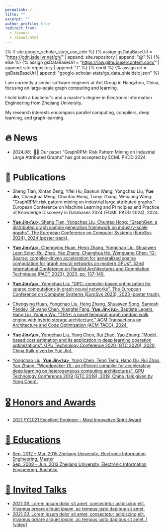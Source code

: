 ```yaml
---
permalink: /
title: ""
excerpt: ""
author_profile: true
redirect_from: 
  - /about/
  - /about.html
---
```


{% if site.google_scholar_stats_use_cdn %}
{% assign gsDataBaseUrl = "https://cdn.jsdelivr.net/gh/" | append: site.repository | append: "@" %}
{% else %}
{% assign gsDataBaseUrl = "https://raw.githubusercontent.com/" | append: site.repository | append: "/" %}
{% endif %}
{% assign url = gsDataBaseUrl | append: "google-scholar-stats/gs_data_shieldsio.json" %}

<span class='anchor' id='about-me'></span>

I am currently a senior software engineer at Ant Group in Hangzhou, China, focusing on large-scale graph computing and learning. 

I hold both a bachelor's and a master's degree in Electronic Information Engineering from Zhejiang University.

My research interests encompass parallel computing, compilers, deep learning, and graph learning.




# 🔥 News
- *2024.06*: &nbsp;🎉🎉 Our paper "GraphRPM: Risk Pattern Mining on Industrial Large Attributed Graphs"  has got accepted by ECML PKDD 2024

# 📝 Publications 
- Sheng Tian, Xintan Zeng, Yifei Hu, Baokun Wang, Yongchao Liu, **Yue Jin**, Changhua Meng, Chuntao Hong, Tianyi Zhang, Weiqiang Wang: "GraphRPM: risk pattern mining on industrial large attributed graphs." European Conference on Machine Learning and Principles and Practice of Knowledge Discovery in Databases 2024 (ECML PKDD 2024), 2024.

- **<u>Yue Jin<\u>**, Sheng Tian, Yongchao Liu, Chuntao Hong: "GraphGen: a distributed graph sample generation framework on industry-scale graphs". The European Conference on Computer Systems (EuroSys 2024), 2024 (poster track).

- **<u>Yue Jin<\u>**, Chengying Huan, Heng Zhang, Yongchao Liu, Shuaiwen Leon Song, Rui Zhao, Yao Zhang, Changhua He, Wenguang Chen: "G-Sparse: compiler-driven acceleration for generalized sparse computation for graph neural networks on modern GPUs". 32nd International Conference on Parallel Architectures and Compilation Techniques (PACT 2023), 2023, pp. 137-149.

- **<u>Yue Jin<\u>**, Yongchao Liu: "GPC: compiler-based optimization for sparse computations in graph neural networks". The European Conference on Computer Systems (EuroSys 2023), 2023 (poster track).

- Chengying Huan, Yongchao Liu, Heng Zhang, Shuaiwen Song, Santosh Pandey, Shiyang Chen, Xiangfei Fang, **<u>Yue Jin<\u>**, Baptiste Lepers, Hang Liu, Yanjun Wu: "TEA+: a novel temporal graph random walk engine with hybrid storage architecture." ACM Transactions on Architecture and Code Optimization (ACM TACO), 2024.

- **<u>Yue Jin<\u>**, Yongchao Liu, Yong Chen, Rui Zhao, Yao Zhang: "Model-based cost estimation and its application in deep learning operation optimizations". GPU Technology Conference 2020 (GTC 2020), 2020, China (talk given by Yue Jin).

- Yongchao Liu, **<u>Yue Jin<\u>**, Yong Chen, Teng Teng, Hang Ou, Rui Zhao, Yao Zhang: "Woodpecker-DL: an efficient compiler for accelerating deep learning on heterogeneous computing architectures". GPU Technology Conference 2019 (GTC 2019), 2019, China (talk given by Yong Chen).


# 🎖 Honors and Awards
- *2021* FY2021 Excellent Engineer - Most Innovative Spirit Award

# 📖 Educations
- Sep. 2012 – Mar. 2015 Zhejiang University, Electronic Information Engineering, Master
- Sep. 2008 – Jun. 2012 Zhejiang University, Electronic Information Engineering, Bachelor

# 💬 Invited Talks
- *2021.06*, Lorem ipsum dolor sit amet, consectetur adipiscing elit. Vivamus ornare aliquet ipsum, ac tempus justo dapibus sit amet. 
- *2021.03*, Lorem ipsum dolor sit amet, consectetur adipiscing elit. Vivamus ornare aliquet ipsum, ac tempus justo dapibus sit amet.  \| [\[video\]](https://github.com/)

